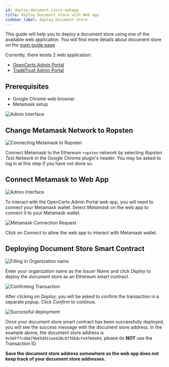 ```yaml
---
id: deploy-document-store-webapp
title: Deploy Document Store with Web app
sidebar_label: Deploy Document Store
---
```


This guide will help you to deploy a document store using one of the available web application. You will find more details about document store on the [main guide page](/docs/integrator-section/verifiable-document/ethereum/document-store)

Currently, there exists 2 web application:

- [OpenCerts Admin Portal](https://admin.opencerts.io/)
- [TradeTrust Admin Portal](https://admin.tradetrust.io/)

## Prerequisites

- Google Chrome web browser
- Metamask setup

![Admin Interface](/docs/integrator-section/webapp-tutorial/document-store-webapp/interface.png)

## Change Metamask Network to Ropsten

![Connecting Metamask to Ropsten](/docs/integrator-section/webapp-tutorial/document-store-webapp/ropsten.png)

Connect Metamask to the Ethereum `ropsten` network by selecting _Ropsten Test Network_ in the Google Chrome plugin's header. You may be asked to log in at this step if you have not done so.

## Connect Metamask to Web App

![Admin Interface](/docs/integrator-section/webapp-tutorial/document-store-webapp/interface.png)

To interact with the OpenCerts Admin Portal web app, you will need to connect your Metamask wallet. Select _Metamask_ on the web app to connect it to your Metamask wallet.

![Metamask Connection Request](/docs/integrator-section/webapp-tutorial/document-store-webapp/select-wallet.png)

Click on _Connect_ to allow the web app to interact with Metamask wallet.

## Deploying Document Store Smart Contract

![Filling in Organization name](/docs/integrator-section/webapp-tutorial/document-store-webapp/deploy.png)

Enter your organization name as the _Issuer Name_ and click _Deploy_ to deploy the document store as an Ethereum smart contract.

![Confirming Transaction](/docs/integrator-section/webapp-tutorial/document-store-webapp/confirmation.png)

After clicking on _Deploy_, you will be asked to confirm the transaction in a separate popup. Click _Confirm_ to continue.

![Successful deployment](/docs/integrator-section/webapp-tutorial/document-store-webapp/success.png)

Once your document store smart contract has been successfully deployed, you will see the success message with the document store address. In the example above, the document store address is `0x56Fffcd6A79b65d911ee42Bc077DE8cFe9fAdeD4`, please do **NOT** use the Transaction ID.

**Save the document store address somewhere as the web app does not keep track of your document store addresses.**
